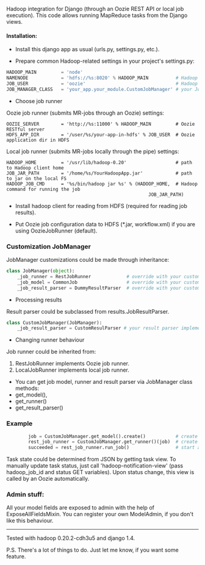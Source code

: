 Hadoop integration for Django (through an Oozie REST API or local job execution).
This code allows running MapReduce tasks from the Django views.

#### Installation:
- Install this django app as usual (urls.py, settings.py, etc.).
 
- Prepare common Hadoop-related settings in your project's settings.py:
```python
HADOOP_MAIN         = 'node'
NAMENODE            = 'hdfs://%s:8020' % HADOOP_MAIN          # Hadoop namenode
JOB_USER            = 'oozie'                                 # Hadoop user for jobs & HDFS stuff
JOB_MANAGER_CLASS   = 'your_app.your_module.CustomJobManager' # your JobManager subclass
```

- Choose job runner

Oozie job runner (submits MR-jobs through an Oozie) settings:
```
OOZIE_SERVER        = 'http://%s:11000' % HADOOP_MAIN         # Oozie RESTful server
HDFS_APP_DIR        = '/user/%s/your-app-in-hdfs' % JOB_USER  # Oozie application dir in HDFS
```
Local job runner (submits MR-jobs locally through the pipe) settings:
```
HADOOP_HOME         = '/usr/lib/hadoop-0.20'                  # path to Hadoop client home 
JOB_JAR_PATH        = '/home/%s/YourHadoopApp.jar'            # path to jar on the local FS 
HADOOP_JOB_CMD      = '%s/bin/hadoop jar %s' % (HADOOP_HOME,  # Hadoop command for running the job
                                                    JOB_JAR_PATH) 
```

- Install hadoop client for reading from HDFS (required for reading job results).

- Put Oozie job configuration data to HDFS (*.jar, workflow.xml) if you are using OozieJobRunner (default).

### Customization JobManager

JobManager customizations could be made through inheritance:
```python
class JobManager(object):
    _job_runner = RestJobRunner             # override with your custom runner
    _job_model = CommonJob                  # override with your custom model
    _job_result_parser = DummyResultParser  # override with your custom parser (required)
```

- Processing results

Result parser could be subclassed from results.JobResultParser.
```python
class CustomJobManager(JobManager):
    _job_result_parser = CustomResulParser # your result parser implementation
```
- Changing runner behaviour

Job runner could be inherited from:
 1. RestJobRunner implements Oozie job runner.
 2. LocalJobRunner implements local job runner.

- You can get job model, runner and result parser via JobManager class methods: 
 - get_model(), 
 - get_runner()
 - get_result_parser()

### Example
```python
        job = CustomJobManager.get_model().create()           # create model instance
        rest_job_runner = CustomJobManager.get_runner()(job)  # create job runner instance
        succeeded = rest_job_runner.run_job()                 # start a job
```

Task state could be determined from JSON by getting task view. 
To manually update task status, just call 'hadoop-notification-view' (pass hadoop_job_id and status GET variables).
Upon status change, this view is called by an Oozie automatically.

### Admin stuff:
All your model fields are exposed to admin with the help of ExposeAllFieldsMixin.
You can register your own ModelAdmin, if you don't like this behaviour.

---

Tested with hadoop 0.20.2-cdh3u5 and django 1.4.

P.S. There's a lot of things to do. Just let me know, if you want some feature.
